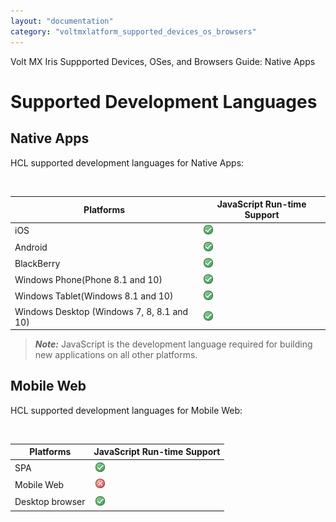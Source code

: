 ```yaml
---
layout: "documentation"
category: "voltmxlatform_supported_devices_os_browsers"
---
```

                             

Volt MX  Iris Suppported Devices, OSes, and Browsers Guide: Native Apps

Supported Development Languages
===============================

Native Apps
-----------

HCL supported development languages for Native Apps:

 

| Platforms | JavaScript Run-time Support |
| --- | --- |
| iOS | ![](Resources/Images/yes.png) |
| Android | ![](Resources/Images/yes.png) |
| BlackBerry | ![](Resources/Images/yes.png) |
| Windows Phone(Phone 8.1 and 10) | ![](Resources/Images/yes.png) |
| Windows Tablet(Windows 8.1 and 10) | ![](Resources/Images/yes.png) |
| Windows Desktop (Windows 7, 8, 8.1 and 10) | ![](Resources/Images/yes.png) |

> **_Note:_** JavaScript is the development language required for building new applications on all other platforms.

Mobile Web
----------

HCL supported development languages for Mobile Web:

 

| Platforms | JavaScript Run-time Support |
| --- | --- |
| SPA | ![](Resources/Images/yes.png) |
| Mobile Web | ![](Resources/Images/no.png) |
| Desktop browser | ![](Resources/Images/yes.png) |
